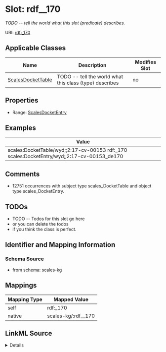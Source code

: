 

# Slot: rdf__170


_TODO -- tell the world what this slot (predicate) describes._





URI: [rdf:_170](http://www.w3.org/1999/02/22-rdf-syntax-ns#_170)



<!-- no inheritance hierarchy -->





## Applicable Classes

| Name | Description | Modifies Slot |
| --- | --- | --- |
| [ScalesDocketTable](../classes/ScalesDocketTable.md) | TODO -- tell the world what this class (type) describes |  no  |







## Properties

* Range: [ScalesDocketEntry](../classes/ScalesDocketEntry.md)






## Examples

| Value |
| --- |
| scales:DocketTable/wyd;;2:17-cv-00153 rdf:_170 scales:DocketEntry/wyd;;2:17-cv-00153_de170 |

## Comments

* 12751 occurrences with subject type scales_DocketTable and object type scales_DocketEntry.

## TODOs

* TODO -- Todos for this slot go here
* or you can delete the todos
* if you think the class is perfect.

## Identifier and Mapping Information







### Schema Source


* from schema: scales-kg




## Mappings

| Mapping Type | Mapped Value |
| ---  | ---  |
| self | rdf:_170 |
| native | scales-kg/:rdf__170 |




## LinkML Source

<details>
```yaml
name: rdf__170
description: TODO -- tell the world what this slot (predicate) describes.
todos:
- TODO -- Todos for this slot go here
- or you can delete the todos
- if you think the class is perfect.
comments:
- 12751 occurrences with subject type scales_DocketTable and object type scales_DocketEntry.
examples:
- value: scales:DocketTable/wyd;;2:17-cv-00153 rdf:_170 scales:DocketEntry/wyd;;2:17-cv-00153_de170
from_schema: scales-kg
rank: 1000
slot_uri: rdf:_170
alias: rdf__170
domain_of:
- scales_DocketTable
range: scales_DocketEntry

```
</details>